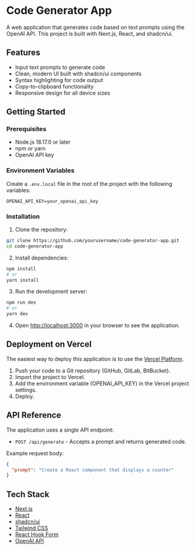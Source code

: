 # Code Generator App

A web application that generates code based on text prompts using the OpenAI API. This project is built with Next.js, React, and shadcn/ui.

## Features

- Input text prompts to generate code
- Clean, modern UI built with shadcn/ui components
- Syntax highlighting for code output
- Copy-to-clipboard functionality
- Responsive design for all device sizes

## Getting Started

### Prerequisites

- Node.js 18.17.0 or later
- npm or yarn
- OpenAI API key

### Environment Variables

Create a `.env.local` file in the root of the project with the following variables:

```
OPENAI_API_KEY=your_openai_api_key
```

### Installation

1. Clone the repository:

```bash
git clone https://github.com/yourusername/code-generator-app.git
cd code-generator-app
```

2. Install dependencies:

```bash
npm install
# or
yarn install
```

3. Run the development server:

```bash
npm run dev
# or
yarn dev
```

4. Open [http://localhost:3000](http://localhost:3000) in your browser to see the application.

## Deployment on Vercel

The easiest way to deploy this application is to use the [Vercel Platform](https://vercel.com/).

1. Push your code to a Git repository (GitHub, GitLab, BitBucket).
2. Import the project to Vercel.
3. Add the environment variable (OPENAI_API_KEY) in the Vercel project settings.
4. Deploy.

## API Reference

The application uses a single API endpoint:

- `POST /api/generate` - Accepts a prompt and returns generated code.

Example request body:
```json
{
  "prompt": "Create a React component that displays a counter"
}
```

## Tech Stack

- [Next.js](https://nextjs.org/)
- [React](https://reactjs.org/)
- [shadcn/ui](https://ui.shadcn.com/)
- [Tailwind CSS](https://tailwindcss.com/)
- [React Hook Form](https://react-hook-form.com/)
- [OpenAI API](https://platform.openai.com/)